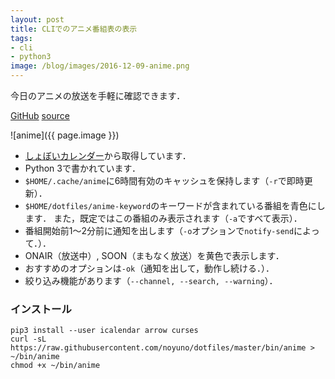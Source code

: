 ```yaml
---
layout: post
title: CLIでのアニメ番組表の表示
tags:
- cli
- python3
image: /blog/images/2016-12-09-anime.png
---
```


今日のアニメの放送を手軽に確認できます．

[GitHub](https://github.com/noyuno/dotfiles/blob/master/bin/anime)
[source](https://raw.githubusercontent.com/noyuno/dotfiles/master/bin/anime)

![anime]({{ page.image }})

- [しょぼいカレンダー](http://cal.syoboi.jp/)から取得しています．
- Python 3で書かれています．
- `$HOME/.cache/anime`に6時間有効のキャッシュを保持します（`-r`で即時更新）．
- `$HOME/dotfiles/anime-keyword`のキーワードが含まれている番組を青色にします．
また，既定ではこの番組のみ表示されます（`-a`ですべて表示）．
- 番組開始前1〜2分前に通知を出します（`-o`オプションで`notify-send`によって．）．
- ONAIR（放送中）, SOON（まもなく放送）を黄色で表示します．
- おすすめのオプションは`-ok`（通知を出して，動作し続ける．）．
- 絞り込み機能があります（`--channel, --search, --warning`）．

### インストール

    pip3 install --user icalendar arrow curses
    curl -sL https://raw.githubusercontent.com/noyuno/dotfiles/master/bin/anime > ~/bin/anime
    chmod +x ~/bin/anime



